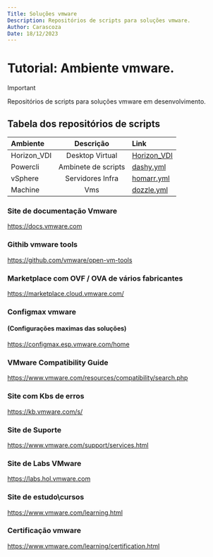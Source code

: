 ```yaml
---
Title: Soluções vmware
Description: Repositórios de scripts para soluções vmware.
Author: Carascoza
Date: 18/12/2023
---
```


# Tutorial: Ambiente vmware.

>[!IMPORTANT]
>Repositórios de scripts para soluções vmware em desenvolvimento.

## Tabela dos repositórios de scripts

| Ambiente              | Descrição                   | Link                                                          |
|:-----------           |    :---------:              |:----                                                          |
| Horizon_VDI           | Desktop Virtual             |[ Horizon_VDI ](./Horizon_VDI/README.md)                       |
| Powercli              | Ambinete de scripts         |[ dashy.yml](./Powercli/README.MD)                             |
| vSphere               | Servidores Infra            |[ homarr.yml](./vSphere/README.md)                             |
| Machine               | Vms                         |[ dozzle.yml](./Machine/README.md)                             |

### Site de documentação Vmware
https://docs.vmware.com

### Githib vmware tools
https://github.com/vmware/open-vm-tools

### Marketplace com OVF / OVA de vários fabricantes
https://marketplace.cloud.vmware.com/

### Configmax vmware
#### (Configurações maximas das soluções)

https://configmax.esp.vmware.com/home

### VMware Compatibility Guide
https://www.vmware.com/resources/compatibility/search.php

### Site com Kbs de erros 
https://kb.vmware.com/s/

### Site de Suporte
https://www.vmware.com/support/services.html

### Site de Labs VMware
https://labs.hol.vmware.com

### Site de estudo\cursos
https://www.vmware.com/learning.html

### Certificação vmware
https://www.vmware.com/learning/certification.html